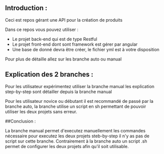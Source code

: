## Introduction :

Ceci est repos gérant une API pour la création de produits

Dans ce repos vous pouvez utiliser :

- Le projet back-end qui est de type Restful
- Le projet front-end dont sont framework est gérer par angular
- Une base de donné devra être créer, le fichier yml est à votre disposition


Pour plus de détaille allez sur les branche auto ou manual

## Explication des 2 branches :

Pour les utilisateur expérimentez utiliser la branche manual les explication step-by-step sont détailler depuis la branche manual

Pour les utilisateur novice ou débutant il est recommandé de passé par la branche auto, la branche utilise un script en sh permettant de pouvoir utiliser les deux projets sans erreur.

##Conclusion :

La branche manual permet d'executez manuellement les commandes nécessaire pour executez les deux projets steb-by-step il n'y as pas de script sur cette branche.
Contrairement à la branche auto un script .sh permet de configurer les deux projets afin qu'il soit utilisable.
